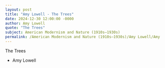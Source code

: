 ```yaml
---
layout: post
title: "Amy Lowell - The Trees"
date: 2024-12-30 12:00:00 -0000
author: Amy Lowell
quote: "The Trees"
subject: American Modernism and Nature (1910s–1930s)
permalink: /American Modernism and Nature (1910s–1930s)/Amy Lowell/Amy Lowell - The Trees
---
```


The Trees

- Amy Lowell
